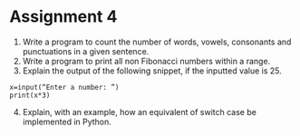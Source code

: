 # Assignment 4
1. Write a program to count the number of words, vowels, consonants
and punctuations in a given sentence.
2. Write a program to print all non Fibonacci numbers within a range.
3. Explain the output of the following snippet, if the inputted value is 25.
```
x=input(“Enter a number: ”)
print(x*3)
```
4. Explain, with an example, how an equivalent of switch case be
implemented in Python.
